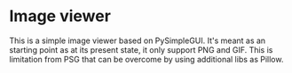 # Image viewer

This is a simple image viewer based on PySimpleGUI. It's meant as an starting point as at its present state, it only support PNG and GIF. This is limitation from PSG that can be overcome by using additional libs as Pillow.
